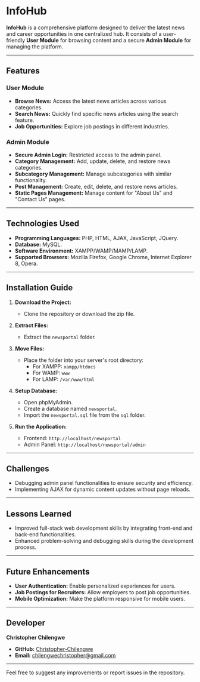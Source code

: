 
# InfoHub

**InfoHub** is a comprehensive platform designed to deliver the latest news and career opportunities in one centralized hub. It consists of a user-friendly **User Module** for browsing content and a secure **Admin Module** for managing the platform.

---

## Features

### User Module
- **Browse News:** Access the latest news articles across various categories.
- **Search News:** Quickly find specific news articles using the search feature.
- **Job Opportunities:** Explore job postings in different industries.

### Admin Module
- **Secure Admin Login:** Restricted access to the admin panel.
- **Category Management:** Add, update, delete, and restore news categories.
- **Subcategory Management:** Manage subcategories with similar functionality.
- **Post Management:** Create, edit, delete, and restore news articles.
- **Static Pages Management:** Manage content for "About Us" and "Contact Us" pages.

---

## Technologies Used

- **Programming Languages:** PHP, HTML, AJAX, JavaScript, JQuery.
- **Database:** MySQL.
- **Software Environment:** XAMPP/WAMP/MAMP/LAMP.
- **Supported Browsers:** Mozilla Firefox, Google Chrome, Internet Explorer 8, Opera.

---

## Installation Guide

1. **Download the Project:**
   - Clone the repository or download the zip file.
   
2. **Extract Files:**
   - Extract the `newsportal` folder.

3. **Move Files:**
   - Place the folder into your server's root directory:
     - For XAMPP: `xampp/htdocs`
     - For WAMP: `www`
     - For LAMP: `/var/www/html`

4. **Setup Database:**
   - Open phpMyAdmin.
   - Create a database named `newsportal`.
   - Import the `newsportal.sql` file from the `sql` folder.

5. **Run the Application:**
   - Frontend: `http://localhost/newsportal`
   - Admin Panel: `http://localhost/newsportal/admin`

---

## Challenges

- Debugging admin panel functionalities to ensure security and efficiency.
- Implementing AJAX for dynamic content updates without page reloads.

---

## Lessons Learned

- Improved full-stack web development skills by integrating front-end and back-end functionalities.
- Enhanced problem-solving and debugging skills during the development process.

---

## Future Enhancements

- **User Authentication:** Enable personalized experiences for users.
- **Job Postings for Recruiters:** Allow employers to post job opportunities.
- **Mobile Optimization:** Make the platform responsive for mobile users.

---

## Developer

**Christopher Chilengwe**  
- **GitHub:** [Christopher-Chilengwe](https://github.com/Christopher-Chilengwe/New-Tash)  
- **Email:** chilengwechristopher@gmail.com  

---

Feel free to suggest any improvements or report issues in the repository. 
